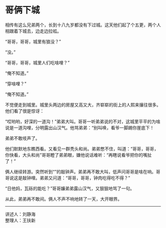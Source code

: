 # 哥俩下城

相传有这么兄弟两个，长到十八九岁都没有下过城。这天他们起了个五更，两个人相跟着下城去，边走边拉呱。

“哥哥，哥哥，城里有狼没？”

“没。”

“哥哥，哥哥，城里人们吃啥哩？”

“俺不知道。”

“穿啥哩？”

“俺不知道。”

不觉便走到城里。城里头两边的房屋又高又大，齐崭崭的街上的人熙来攘往很多。他们看了很是惊讶：

“哎哟哟，好深的一道沟！”弟弟大叫。哥哥一听弟弟说的不对，这城里平平的为啥说是一道沟哩，分明露出山汉气。他骂弟弟：“别叫唤，看爷一脚踢你崖底下！

弟弟不敢吱声了。

他们默默地东瞧西看。又看见一群秃头和尚。弟弟憋不住，叫道：“哥哥，哥哥，你快看，大头和尚”哥哥瞪了弟弟眼，嫌他说话难听：“再瞎说看爷把你的嘴扯了！”

俩人继续转游。突然听到“”的敲钟声。弟弟再不敢大叫，低声问哥哥是啥在响。哥哥说这是敲钟哩。弟弟又问道：“哥哥，哥哥，钟肉吃得吃不得？”

“日他妈，瓦砾的能吃？”哥哥嬚弟弟露山汉气，又狠狠地骂了一句。

从此，弟弟再不敢间。俩人不声不响地转了一天，大开眼界。

---

讲述人：刘静海  
整理人：王扶新
